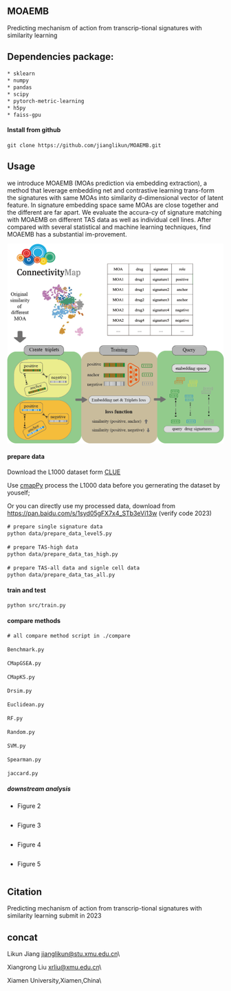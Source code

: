 ## MOAEMB
Predicting mechanism of action from transcrip-tional signatures with similarity learning


##  Dependencies package:
```
* sklearn
* numpy
* pandas 
* scipy
* pytorch-metric-learning
* h5py
* faiss-gpu
```

#### Install from github   

    git clone https://github.com/jianglikun/MOAEMB.git

## Usage 
we introduce MOAEMB (MOAs prediction via embedding extraction), a method that leverage embedding net and contrastive learning trans-form the signatures with same MOAs into similarity d-dimensional vector of latent feature. In signature embedding space same MOAs are close together and the different are far apart. We evaluate the accura-cy of signature matching with MOAEMB on different TAS data as well as individual cell lines. After compared with several statistical and machine learning techniques, find MOAEMB has a substantial im-provement. 
<p align="center"><img src="model.png" alt="logo" width="600px" /></p>

#### prepare data
Download the L1000 dataset form [CLUE](https://clue.io/data/CMap2020#LINCS2020)

Use [cmapPy](https://github.com/cmap/cmapPy) process the L1000 data before you gernerating the dataset by youself;

Or you can directly use my processed data, download from https://pan.baidu.com/s/1syd05gFX7x4_STb3eVi13w (verify code 2023)

```
# prepare single signature data
python data/prepare_data_level5.py

# prepare TAS-high data
python data/prepare_data_tas_high.py

# prepare TAS-all data and signle cell data
python data/prepare_data_tas_all.py
```

#### train and test
```
python src/train.py
```

#### compare methods 
```
# all compare method script in ./compare

Benchmark.py

CMapGSEA.py

CMapKS.py

Drsim.py

Euclidean.py

RF.py

Random.py

SVM.py

Spearman.py

jaccard.py
```
##### downstream analysis
* Figure 2
```
```
* Figure 3
```
```
* Figure 4
```
```
* Figure 5
```
```

## Citation
Predicting mechanism of action from transcrip-tional signatures with similarity learning
submit in 2023


## concat
Likun Jiang jianglikun@stu.xmu.edu.cn\

Xiangrong Liu xrliu@xmu.edu.cn\

Xiamen University,Xiamen,China\

